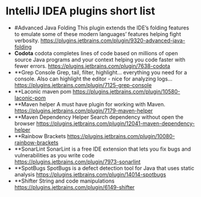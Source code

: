 # IntelliJ IDEA plugins short list



- #Advanced Java Folding
This plugin extends the IDE’s folding features to emulate some of these modern languages’ features helping fight verbosity.
https://plugins.jetbrains.com/plugin/9320-advanced-java-folding
- **Codota** 
codota completes lines of code based on millions of open source Java programs and your context helping you code faster with fewer errors. 
https://plugins.jetbrains.com/plugin/7638-codota
- **Grep Console
Grep, tail, filter, highlight... everything you need for a console. Also can highlight the editor - nice for analyzing logs...
https://plugins.jetbrains.com/plugin/7125-grep-console
- **Laconic maven pom
https://plugins.jetbrains.com/plugin/10580-laconic-pom
- **Maven helper
A must have plugin for working with Maven.
https://plugins.jetbrains.com/plugin/7179-maven-helper
- **Maven Dependency Helper
Search dependency without open the browser
https://plugins.jetbrains.com/plugin/12041-maven-dependency-helper
- **Rainbow Brackets
https://plugins.jetbrains.com/plugin/10080-rainbow-brackets
- **SonarLint
SonarLint is a free IDE extension that lets you fix bugs and vulnerabilities as you write code
https://plugins.jetbrains.com/plugin/7973-sonarlint
- **SpotBugs
SpotBugs is a defect detection tool for Java that uses static analysis
https://plugins.jetbrains.com/plugin/14014-spotbugs
- **Shifter
String and code manipulations
https://plugins.jetbrains.com/plugin/6149-shifter
